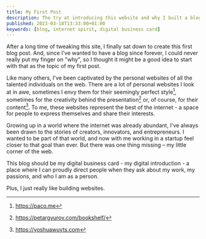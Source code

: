 ```yaml
---
title: My First Post
description: The try at introducing this website and why I built a blog in 2023
published: 2023-03-18T13:33:00+01:00
keywords: [blog, internet spirit, digital business card]
---
```


After a long time of tweaking this site, I finally sat down to create this first blog post.
And, since I've wanted to have a blog since forever, I could never really put my finger on "why", so I thought it might be a good idea to start with that as the topic of my first post.

Like many others, I've been captivated by the personal websites of all the talented individuals on the web.
There are a lot of personal websites I look at in awe, sometimes I envy them for their seemingly perfect style[^1], sometimes for the creativity behind the presentation[^2] or, of course, for their content[^3].
To me, these websites represent the best of the internet - a space for people to express themselves and share their interests.

Growing up in a world where the internet was already abundant, I've always been drawn to the stories of creators, innovators, and entrepreneurs. I wanted to be part of that world, and now with me working in a startup feel closer to that goal than ever. But there was one thing missing – my little corner of the web.

This blog should be my digital business card - my digital introduction - a place where I can proudly direct people when they ask about my work, my passions, and who I am as a person.

Plus, I just really like building websites.

[^1]: https://paco.me
[^2]: https://petargyurov.com/bookshelf/
[^3]: https://yoshuawuyts.com
